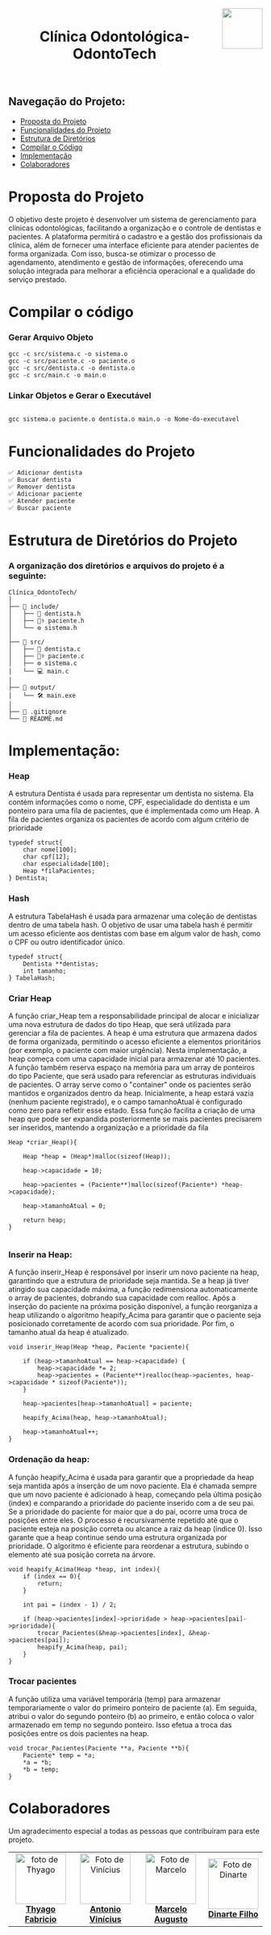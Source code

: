 <img align="right" width="80" height="80" src="https://assecom.ufersa.edu.br/wp-content/uploads/sites/24/2014/09/PNG-bras%C3%A3o-Ufersa.png">

<h1 align="center">Clínica Odontológica-OdontoTech</h1>

<br> 

## Navegação do Projeto:

- [Proposta do Projeto](#proposta-do-projeto)
- [Funcionalidades do Projeto](#funcionalidades-do-projeto)
- [Estrutura de Diretórios](#estrutura-de-diretórios-do-projeto)
- [Compilar o Código](#compilar-o-código)
- [Implementação](#implementacao)
- [Colaboradores](#colaboradores)


# Proposta do Projeto

<p> O objetivo deste projeto é desenvolver um sistema de gerenciamento para clínicas odontológicas, facilitando a organização e o controle de dentistas e pacientes. A plataforma permitirá o cadastro e a gestão dos profissionais da clínica, além de fornecer uma interface eficiente para atender pacientes de forma organizada. Com isso, busca-se otimizar o processo de agendamento, atendimento e gestão de informações, oferecendo uma solução integrada para melhorar a eficiência operacional e a qualidade do serviço prestado.
</p>


# Compilar o código

### Gerar Arquivo Objeto

```
gcc -c src/sistema.c -o sistema.o
gcc -c src/paciente.c -o paciente.o
gcc -c src/dentista.c -o dentista.o
gcc -c src/main.c -o main.o

```

### Linkar Objetos e Gerar o Executável

``` 

gcc sistema.o paciente.o dentista.o main.o -o Nome-do-executavel

```

# Funcionalidades do Projeto


```
✅ Adicionar dentista
✅ Buscar dentista
✅ Remover dentista
✅ Adicionar paciente
✅ Atender paciente
✅ Buscar paciente
```

# Estrutura de Diretórios do Projeto

### A organização dos diretórios e arquivos do projeto é a seguinte:

```
Clínica_OdontoTech/
│
├── 📁 include/                   
│   ├── 🦷 dentista.h             
│   ├── 👨‍⚕️ paciente.h           
│   └── ⚙️ sistema.h             
│
├── 📁 src/                       
│   ├── 🦷 dentista.c             
│   ├── 👨‍⚕️ paciente.c            
│   ├── ⚙️ sistema.c              
│   └── 💻 main.c                 
│
├── 📁 output/                    
│   └── 🛠 main.exe               
│
├── 🚫 .gitignore
└── 📄 README.md                 
```

# Implementação:

### Heap
<p>A estrutura Dentista é usada para representar um dentista no sistema. Ela contém informações como o nome, CPF, especialidade do dentista e um ponteiro para uma fila de pacientes, que é implementada como um Heap. A fila de pacientes organiza os pacientes de acordo com algum critério de prioridade</p>

```
typedef struct{
    char nome[100];
    char cpf[12];  
    char especialidade[100];
    Heap *filaPacientes;  
} Dentista;

```

### Hash
<p>A estrutura TabelaHash é usada para armazenar uma coleção de dentistas dentro de uma tabela hash. O objetivo de usar uma tabela hash é permitir um acesso eficiente aos dentistas com base em algum valor de hash, como o CPF ou outro identificador único.</p>


```
typedef struct{
    Dentista **dentistas;  
    int tamanho;
} TabelaHash;

```

### Criar Heap
A função criar_Heap tem a responsabilidade principal de alocar e inicializar uma nova estrutura de dados do tipo Heap, que será utilizada para gerenciar a fila de pacientes. A heap é uma estrutura que armazena dados de forma organizada, permitindo o acesso eficiente a elementos prioritários (por exemplo, o paciente com maior urgência). Nesta implementação, a heap começa com uma capacidade inicial para armazenar até 10 pacientes. A função também reserva espaço na memória para um array de ponteiros do tipo Paciente, que será usado para referenciar as estruturas individuais de pacientes. O array serve como o "container" onde os pacientes serão mantidos e organizados dentro da heap. Inicialmente, a heap estará vazia (nenhum paciente registrado), e o campo tamanhoAtual é configurado como zero para refletir esse estado. Essa função facilita a criação de uma heap que pode ser expandida posteriormente se mais pacientes precisarem ser inseridos, mantendo a organização e a prioridade da fila

```
Heap *criar_Heap(){

    Heap *heap = (Heap*)malloc(sizeof(Heap));
    
    heap->capacidade = 10;
    
    heap->pacientes = (Paciente**)malloc(sizeof(Paciente*) *heap->capacidade);
    
    heap->tamanhoAtual = 0;
    
    return heap;
}


```

### Inserir na Heap:

<p>A função inserir_Heap é responsável por inserir um novo paciente na heap, garantindo que a estrutura de prioridade seja mantida. Se a heap já tiver atingido sua capacidade máxima, a função redimensiona automaticamente o array de pacientes, dobrando sua capacidade com realloc. Após a inserção do paciente na próxima posição disponível, a função reorganiza a heap utilizando o algoritmo heapify_Acima para garantir que o paciente seja posicionado corretamente de acordo com sua prioridade. Por fim, o tamanho atual da heap é atualizado.
</p>

```
void inserir_Heap(Heap *heap, Paciente *paciente){
    
    if (heap->tamanhoAtual == heap->capacidade) {
        heap->capacidade *= 2;
        heap->pacientes = (Paciente**)realloc(heap->pacientes, heap->capacidade * sizeof(Paciente*));
    }

    heap->pacientes[heap->tamanhoAtual] = paciente;

    heapify_Acima(heap, heap->tamanhoAtual);

    heap->tamanhoAtual++;
}

```

### Ordenação da heap:
<p>A função heapify_Acima é usada para garantir que a propriedade da heap seja mantida após a inserção de um novo paciente. Ela é chamada sempre que um novo paciente é adicionado à heap, começando pela última posição (index) e comparando a prioridade do paciente inserido com a de seu pai. Se a prioridade do paciente for maior que a do pai, ocorre uma troca de posições entre eles. O processo é recursivamente repetido até que o paciente esteja na posição correta ou alcance a raiz da heap (índice 0). Isso garante que a heap continue sendo uma estrutura organizada por prioridade. O algoritmo é eficiente para reordenar a estrutura, subindo o elemento até sua posição correta na árvore.</p>

```
void heapify_Acima(Heap *heap, int index){
    if (index == 0){
        return;
    } 
    
    int pai = (index - 1) / 2;  
    
    if (heap->pacientes[index]->prioridade > heap->pacientes[pai]->prioridade){    
        trocar_Pacientes(&heap->pacientes[index], &heap->pacientes[pai]);
        heapify_Acima(heap, pai);
    }
}

```
### Trocar pacientes
<p>
  A função utiliza uma variável temporária (temp) para armazenar temporariamente o valor do primeiro ponteiro de paciente (a). Em seguida, atribui o valor do segundo ponteiro (b) ao primeiro, e então coloca o valor armazenado em temp no segundo ponteiro. Isso efetua a troca das posições entre os dois pacientes na heap.
</p>

```
void trocar_Pacientes(Paciente **a, Paciente **b){
    Paciente* temp = *a;
    *a = *b;
    *b = temp;
}

```





  # Colaboradores
  Um agradecimento especial a todas as pessoas que contribuíram para este projeto.
  <table>
    <tr>
      <td align="center">
        <a href="#">
          <img src="https://avatars.githubusercontent.com/u/143232809?v=4" width="100px;" alt="foto de Thyago"/><br>
          <sub>
            <a href="https://github.com/thyagofab"><b>Thyago Fabricio</b></a>
          </sub>
        </a>
      </td>
      <td align="center">
        <a href="#">
          <img src="https://avatars.githubusercontent.com/u/146228058?v=4" width="100px;" alt="Foto de Vinícius"/><br>
          <sub>
            <a href="https://github.com/ViniciusOliver13"><b>Antonio Vinícius</b></a>
          </sub>
        </a>
      </td>
      <td align="center">
        <a href="#">
          <img src="https://avatars.githubusercontent.com/u/140117398?v=4" width="100px;" alt="Foto de Marcelo"/><br>
          <sub>
            <a href="https://github.com/marceloDev0"><b>Marcelo Augusto</b></a>
          </sub>
        </a>
      </td>
      <td align="center">
        <a href="#">
          <img src="https://avatars.githubusercontent.com/u/146675089?v=4" width="100px;" alt="Foto de Dinarte"/><br>
            <sub>
              <a href="https://github.com/dinarteefilho"><b>Dinarte Filho</b></a>
            </sub>
        </a>
      </td>
    </tr>
  </table>
</div>

